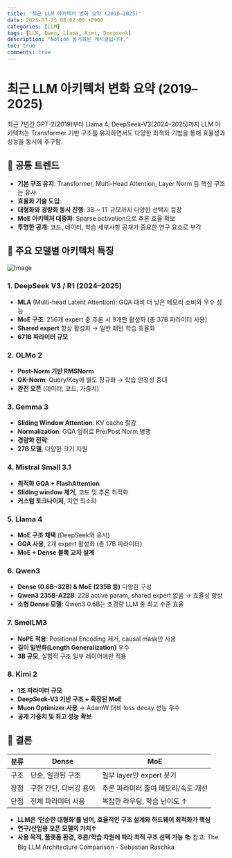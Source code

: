 ```yaml
---
title: "최근 LLM 아키텍처 변화 요약 (2019–2025)"
date: 2025-07-25 08:02:00 +0900
categories: [LLM]
tags: [LLM, Qwen, Llama, Kimi, Deepseek]
description: "Notion 동기화된 게시글입니다."
toc: true
comments: true
---
```


# 최근 LLM 아키텍처 변화 요약 (2019–2025)

최근 7년간 GPT-2(2019)부터 Llama 4, DeepSeek-V3(2024–2025)까지 LLM 아키텍처는 Transformer 기반 구조를 유지하면서도 다양한 최적화 기법을 통해 효율성과 성능을 동시에 추구함.

## 🔑 공통 트렌드

- **기본 구조 유지**: Transformer, Multi-Head Attention, Layer Norm 등 핵심 구조는 유사
- **효율화 기술 도입**:
- **대형화와 경량화 동시 진행**: 3B ~ 1T 규모까지 다양한 선택지 등장
- **MoE 아키텍처 대중화**: Sparse activation으로 추론 효율 확보
- **투명한 공개**: 코드, 데이터, 학습 세부사항 공개가 중요한 연구 요소로 부각
## 📌 주요 모델별 아키텍처 특징

![Image](https://prod-files-secure.s3.us-west-2.amazonaws.com/e6db513d-ec54-40ff-aa74-2487b0bcfe15/ac24fdd3-febf-45c7-8e99-afb6446591d8/image.png?X-Amz-Algorithm=AWS4-HMAC-SHA256&X-Amz-Content-Sha256=UNSIGNED-PAYLOAD&X-Amz-Credential=ASIAZI2LB466WK5SZ6JQ%2F20250725%2Fus-west-2%2Fs3%2Faws4_request&X-Amz-Date=20250725T183342Z&X-Amz-Expires=3600&X-Amz-Security-Token=IQoJb3JpZ2luX2VjECIaCXVzLXdlc3QtMiJHMEUCIQDZecVRJPfhLvtoaDeNh8UKYRwV%2Bw7rVBTC%2BakBjw9YtwIgOTHriVwx3WbRY2V5%2FRWbPpTRER4nGgSk%2FImNy%2BjLIuwq%2FwMISxAAGgw2Mzc0MjMxODM4MDUiDJ5UmW%2BNkUKYfXFaJCrcAxBMBP1diSx74L6Q7t5bMbVtK0Mf1uCW0wwzQk%2BU1dl5HiVaVpBdTCIFfRRQUUSjZQiG2qfAQD7sevOopq4CMC8sUXJbGUfByv9d8V%2FZjRNsyU8%2BrPUxTW2Y3%2BWWsVYVZKSLMrueHKSzVaEXc3hR3ms%2Bau7UI%2FZKjubuoVfJZpAMcbgp50IEYgsE4EiltaesOXBXmmAwwhQiTWHZ%2FVuOxikF36n%2BE8fcZcKD2uEK5vKByn6cQq0pUX9E%2Fxyga6Bj8e9Ck3gQhZPDq2viGUmh%2FfaUzwOkOhJSh9%2BE5FjO6i0vs1dDkryimA%2FB6gxeTtwIcyYUnRjoZZ3eTWGDOCQJVqnESJL%2BIf%2FVSIgFU4Yr%2Ffb96GaY9%2F5o5mXTp2VJs5wPF4OyqNugHm8DUpwt7ukSUjwVVbDNDu5boPvxRwvkJX8ieNQvo3bgg8Hwk4CrLvbC3j74yIaCyxEByJSaXg%2FnelaCb96YzBHynDW%2B93HB98b0Z1bZFqebuAkybjtfAuIUOWZdDET3sMGE%2FG%2BfGjyXB5n4RLZ02MNK%2FazburMvT3JZie0Q9uLD%2FhnqH%2FQSn9ZMGK%2BKeigu8ZPlDVX95Mhcdij2DfiKmcKGplu%2BoZO93PbhgYd%2F44bSBF85lz4MMIWHj8QGOqUB61IJQO0%2F%2FFHAQ7Jz8VNIItSW%2Bw2xsaattyu8Yy5ZjwLTZ0V3LKZNWU9VczkXCc73Lj8nlDKzQnwS31rr0hH%2Bu2zZymCrStuKapzHCHnLWlTCphjbUGXlkcbZaDiNxlE0gkHvWbSLymPTnSHqGwEu42FuUT0QwBR%2BLbfIK8eP1guUfpA6sKwrUWkg0EJz3cPIBVyiWO2OT9xEOO8hHcML3GdY7JgK&X-Amz-Signature=a7c6c4b6ea07304c4592e538f5e7269a062a774c967f71caa88c341fe9ccf727&X-Amz-SignedHeaders=host&x-amz-checksum-mode=ENABLED&x-id=GetObject)

### 1. DeepSeek V3 / R1 (2024–2025)

- **MLA** (Multi-head Latent Attention): GQA 대비 더 낮은 메모리 소비와 우수 성능
- **MoE 구조**: 256개 expert 중 추론 시 9개만 활성화 (총 37B 파라미터 사용)
- **Shared expert** 항상 활성화 → 일반 패턴 학습 효율화
- **671B 파라미터 규모**
### 2. OLMo 2

- **Post-Norm 기반 RMSNorm**
- **QK-Norm**: Query/Key에 별도 정규화 → 학습 안정성 증대
- **완전 오픈** (데이터, 코드, 가중치)
### 3. Gemma 3

- **Sliding Window Attention**: KV cache 절감
- **Normalization**: GQA 앞뒤로 Pre/Post Norm 병행
- **경량화 전략**:
- **27B 모델**, 다양한 크기 지원
### 4. Mistral Small 3.1

- **최적화 GQA + FlashAttention**
- **Sliding window 제거**, 코드 및 추론 최적화
- **커스텀 토크나이저**, 지연 최소화
### 5. Llama 4

- **MoE 구조 채택** (DeepSeek와 유사)
- **GQA 사용**, 2개 expert 활성화 (총 17B 파라미터)
- **MoE + Dense 블록 교차 설계**
### 6. Qwen3

- **Dense (0.6B~32B) & MoE (235B 등)** 다양한 구성
- **Qwen3 235B-A22B**: 22B active param, shared expert 없음 → 효율성 향상
- **소형 Dense 모델**: Qwen3 0.6B는 초경량 LLM 중 최고 수준 효율
### 7. SmolLM3

- **NoPE 적용**: Positional Encoding 제거, causal mask만 사용
- **길이 일반화(Length Generalization)** 우수
- **3B 규모**, 실험적 구조 일부 레이어에만 적용
### 8. Kimi 2

- **1조 파라미터 규모**
- **DeepSeek-V3 기반 구조 + 확장된 MoE**
- **Muon Optimizer 사용** → AdamW 대비 loss decay 성능 우수
- **공개 가중치 및 최고 성능 확보**
## 🧩 결론

| 분류 | Dense | MoE |
| --- | --- | --- |
| 구조 | 단순, 일관된 구조 | 일부 layer만 expert 분기 |
| 장점 | 구현 간단, 디버깅 용이 | 추론 파라미터 줄여 메모리/속도 개선 |
| 단점 | 전체 파라미터 사용 | 복잡한 라우팅, 학습 난이도 ↑ |

- **LLM은 ‘단순한 대형화’를 넘어, 효율적인 구조 설계와 하드웨어 최적화가 핵심**
- **연구/산업용 오픈 모델의 가치↑**
- **사용 목적, 플랫폼 환경, 추론/학습 자원에 따라 최적 구조 선택 가능**
📚 참고: The Big LLM Architecture Comparison - Sebastian Raschka


